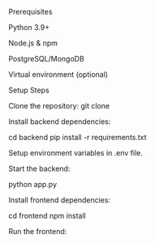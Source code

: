 Prerequisites

Python 3.9+

Node.js & npm

PostgreSQL/MongoDB

Virtual environment (optional)

Setup Steps

Clone the repository: git clone <repo-url>

Install backend dependencies:

cd backend
pip install -r requirements.txt

Setup environment variables in .env file.

Start the backend:

python app.py

Install frontend dependencies:

cd frontend
npm install

Run the frontend: